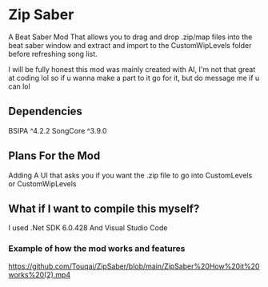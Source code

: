 # Zip Saber

A Beat Saber Mod That allows you to drag and drop .zip/map files into the beat saber window and extract and import to the CustomWipLevels folder before refreshing song list.


I will be fully honest this mod was mainly created with AI, I'm not that great at coding lol so if u wanna make a part to it go for it, but do message me if u can lol

## Dependencies
BSIPA ^4.2.2
SongCore ^3.9.0

## Plans For the Mod
Adding A UI that asks you if you want the .zip file to go into CustomLevels or CustomWipLevels

## What if I want to compile this myself?
I used .Net SDK 6.0.428
And Visual Studio Code


### Example of how the mod works and features
https://github.com/Touqai/ZipSaber/blob/main/ZipSaber%20How%20it%20works%20(2).mp4
